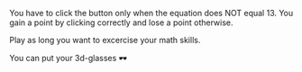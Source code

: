 You have to click the button only when the equation does NOT equal 13. You gain a point by clicking correctly and lose a point otherwise.

Play as long you want to excercise your math skills.

You can put your 3d-glasses 🕶

